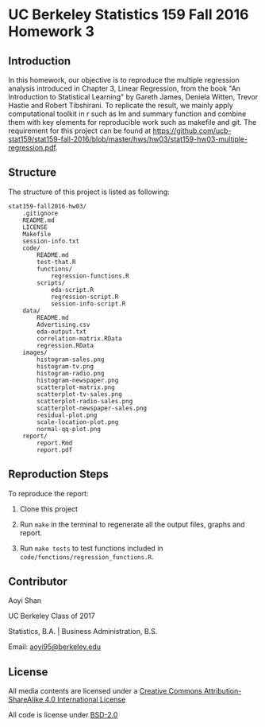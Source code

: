 # UC Berkeley Statistics 159 Fall 2016 Homework 3

## Introduction

In this homework, our objective is to reproduce the multiple regression analysis introduced in Chapter 3, Linear Regression, from the book "An Introduction to Statistical Learning" by Gareth James, Deniela Witten, Trevor Hastie and Robert Tibshirani. To replicate the result, we mainly apply computational toolkit in r such as lm and summary function and combine them with key elements for reproducible work such as makefile and git. The requirement for this project can be found at https://github.com/ucb-stat159/stat159-fall-2016/blob/master/hws/hw03/stat159-hw03-multiple-regression.pdf. 

## Structure

The structure of this project is listed as following:

```
stat159-fall2016-hw03/
    .gitignore
    README.md
    LICENSE
    Makefile
    session-info.txt
    code/
        README.md
        test-that.R
        functions/
            regression-functions.R
        scripts/
            eda-script.R
            regression-script.R
            session-info-script.R
    data/
    	README.md
    	Advertising.csv
    	eda-output.txt
        correlation-matrix.RData
    	regression.RData
    images/
        histogram-sales.png
        histogram-tv.png
        histogram-radio.png
        histogram-newspaper.png
        scatterplot-matrix.png
        scatterplot-tv-sales.png
        scatterplot-radio-sales.png
        scatterplot-newspaper-sales.png
        residual-plot.png
        scale-location-plot.png
        normal-qq-plot.png
    report/
    	report.Rmd
    	report.pdf
```

## Reproduction Steps

To reproduce the report:

1. Clone this project

2. Run `make` in the terminal to regenerate all the output files, graphs and report. 

3. Run `make tests` to test functions included in `code/functions/regression_functions.R`.

## Contributor

Aoyi Shan

UC Berkeley Class of 2017

Statistics, B.A. | Business Administration, B.S.

Email: aoyi95@berkeley.edu

## License

All media contents are licensed under a [Creative Commons Attribution-ShareAlike 4.0 International License](http://creativecommons.org/licenses/by-sa/4.0/)

All code is license under [BSD-2.0](https://opensource.org/licenses/BSD-2-Clause)